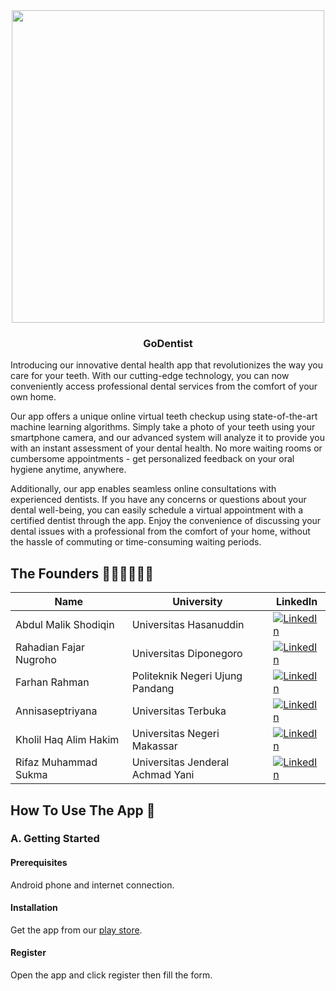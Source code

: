 <div>
	<div align="center">
	<img src="https://github.com/Nusantara-Team-Bangkit-Capstone/.github/blob/0fda69f08b5a88afd0713ab6dae1f1b7843f1128/profile/LOGO_PNG-02.png" width="500" />
	</div>
	<h3 align="center">GoDentist</h3>
	<p align="left">
Introducing our innovative dental health app that revolutionizes the way you care for your teeth. With our cutting-edge technology, you can now conveniently access professional dental services from the comfort of your own home.

Our app offers a unique online virtual teeth checkup using state-of-the-art machine learning algorithms. Simply take a photo of your teeth using your smartphone camera, and our advanced system will analyze it to provide you with an instant assessment of your dental health. No more waiting rooms or cumbersome appointments - get personalized feedback on your oral hygiene anytime, anywhere.

Additionally, our app enables seamless online consultations with experienced dentists. If you have any concerns or questions about your dental well-being, you can easily schedule a virtual appointment with a certified dentist through the app. Enjoy the convenience of discussing your dental issues with a professional from the comfort of your home, without the hassle of commuting or time-consuming waiting periods.
	</p>
</div>

## The Founders 👨🏻‍💼👩🏻‍💼

|Name|University|LinkedIn
|--|--|--
Abdul Malik Shodiqin|Universitas Hasanuddin|[![LinkedIn](https://img.shields.io/badge/linkedin-%230077B5.svg?style=for-the-badge&logo=linkedin&logoColor=white)](https://www.linkedin.com/in/abdul-malik-shodiqin/)|
Rahadian Fajar Nugroho|Universitas Diponegoro|[![LinkedIn](https://img.shields.io/badge/linkedin-%230077B5.svg?style=for-the-badge&logo=linkedin&logoColor=white)](https://www.linkedin.com/in/rahadian-fajar-ba7b1b211/)|
Farhan Rahman|Politeknik Negeri Ujung Pandang|[![LinkedIn](https://img.shields.io/badge/linkedin-%230077B5.svg?style=for-the-badge&logo=linkedin&logoColor=white)](https://www.linkedin.com/in/farhan-rahman0601/)|
Annisaseptriyana|Universitas Terbuka|[![LinkedIn](https://img.shields.io/badge/linkedin-%230077B5.svg?style=for-the-badge&logo=linkedin&logoColor=white)](https://www.linkedin.com/in/annisaseptriyana/)|
Kholil Haq Alim Hakim|Universitas Negeri Makassar|[![LinkedIn](https://img.shields.io/badge/linkedin-%230077B5.svg?style=for-the-badge&logo=linkedin&logoColor=white)](https://www.linkedin.com/in/kholil-haq-alim-hakim/)|
Rifaz Muhammad Sukma|Universitas Jenderal Achmad Yani|[![LinkedIn](https://img.shields.io/badge/linkedin-%230077B5.svg?style=for-the-badge&logo=linkedin&logoColor=white)](https://www.linkedin.com/in/rifaz-muhammad-2351461a4/)|

## How To Use The App 📱
### A. Getting Started
#### Prerequisites
Android phone and internet connection.
#### Installation
Get the app from our [play store](https://play.google.com/store/apps/details?id=com.perigigi.godentist&pcampaignid=web_share).
#### Register
Open the app and click register then fill the form.
